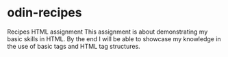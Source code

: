 # odin-recipes
Recipes HTML assignment
This assignment is about demonstrating my basic skills in HTML. By the end I will be able to showcase my knowledge in the use of basic tags and HTML tag structures.